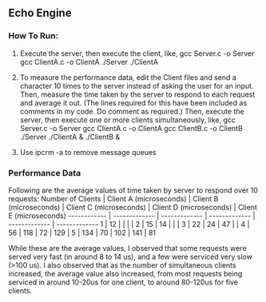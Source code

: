 ## Echo Engine

### How To Run:

1. Execute the server, then execute the client, like,
gcc Server.c -o Server
gcc ClientA.c -o ClientA
./Server
./ClientA

2. To measure the performance data, edit the Client files and send a character 10 times to the server instead of asking the user for an input. Then, measure the time taken by the server to respond to each request and average it out. (The lines required for this have been included as comments in my code. Do comment as required.)
Then, execute the server, then execute one or more clients simultaneously, like, 
gcc Server.c -o Server
gcc ClientA.c -o ClientA
gcc ClientB.c -o ClientB
./Server
./ClientA & ./ClientB &

3. Use 
ipcrm -a 
to remove message queues

### Performance Data

Following are the average values of time taken by server to respond over 10 requests:
Number of Clients | Client A (microseconds) | Client B (microseconds) | Client C (microseconds) | Client D (microseconds) | Client E (microseconds)
------------ | ------------- | ------------- | ------------- | ------------- | -------------
1 | 12 |  |  |  | 
2 | 15 | 14 |  |  | 
3 | 22 | 24 | 47 |  | 
4 | 56 | 118 | 72 | 129 | 
5 | 134 | 70 | 102 | 141 | 81

While these are the average values, I observed that some requests were served very fast (in around 8 to 14 us), and a few were serviced very slow (>100 us). I also observed that as the number of simultaneous clients increased, the average value also increased, from most requests being serviced in around 10-20us for one client, to around 80-120us for five clients.
